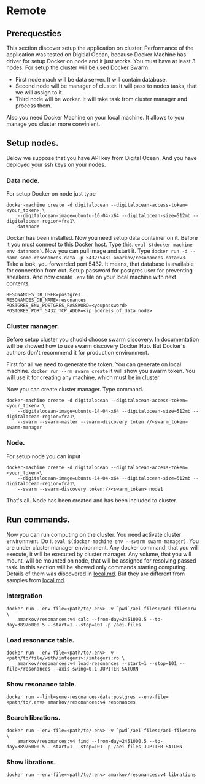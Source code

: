 # Remote

## Prerequesties
This section discover setup the application on cluster. Performance of the application was
tested on Digitial Ocean, because Docker Machine has driver for setup Docker on node and it just works.
You must have at least 3 nodes. For setup the cluster will be used Docker Swarm.

* First node mach will be data server. It will contain database.
* Second node will be manager of cluster. It will pass to nodes tasks, that we will assign to it.
* Third node will be worker. It will take task from cluster manager and process them.

Also you need Docker Machine on your local machine. It allows to you manage you cluster more convinient.

## Setup nodes.
Below we suppose that you have API key from Digital Ocean. And you have deployed your ssh keys
on your nodes.

### Data node.
For setup Docker on node just type
```
docker-machine create -d digitalocean --digitalocean-access-token=<your_token> \
    --digitalocean-image=ubuntu-16-04-x64 --digitalocean-size=512mb --digitalocean-region=fra1\
    datanode
```
Docker has been installed. Now you need setup data container on it. Before it you must connect to this Docker host.
Type this. `eval $(docker-machine env datanode)`. Now you can pull image and start it.
Type `docker run -d --name some-resonances-data -p 5432:5432 amarkov/resonances-data:v3`. Take a look, you forwarded port 5432.
It means, that database is available for connection from out. Setup password for postgres user for preventing sneakers.
And now create `.env` file on your local machine with next contents.
```
RESONANCES_DB_USER=postgres
RESONANCES_DB_NAME=resonances
POSTGRES_ENV_POSTGRES_PASSWORD=<youpassword>
POSTGRES_PORT_5432_TCP_ADDR=<ip_address_of_data_node>
```

### Cluster manager.
Before setup cluster you shuold choose swarm discovery. In documentation will be showed how to use swarm discovery Docker Hub.
But Docker's authors don't recommend it for production environment.

First for all we need to generate the token. You can generate on local machine. `docker run --rm swarm create` it will show you
swarm token. You will use it for creating any machine, which must be in cluster.

Now you can create cluster manager. Type command.
```
docker-machine create -d digitalocean --digitalocean-access-token=<your_token> \
    --digitalocean-image=ubuntu-14-04-x64 --digitalocean-size=512mb --digitalocean-region=fra1\
    --swarm --swarm-master --swarm-discovery token://<swarm_token> swarm-manager
```

### Node.
For setup node you can input
```
docker-machine create -d digitalocean --digitalocean-access-token=<your_token>\
    --digitalocean-image=ubuntu-14-04-x64 --digitalocean-size=512mb --digitalocean-region=fra1\
    --swarm --swarm-discovery token://<swarm_token> node1
```
That's all. Node has been created and has been included to cluster.

## Run commands.
Now you can run computing on the cluster. You need activate cluster environment.
Do it `eval $(docker-machine env --swarm swarm-manager)`. You are under cluster manager environment.
Any docker command, that you will execute, it will be executed by cluster manager. Any volume, that you will mount, will be mounted
on node, that will be assigned for resolving passed task. In this section will be showed only commands starting computing.
Details of them was discovered in [local.md](./local.md). But they are different from samples from [local.md](./local.md).

### Intergration
```
docker run --env-file=<path/to/.env> -v `pwd`/aei-files:/aei-files:rw \
    amarkov/resonances:v4 calc --from-day=2451000.5 --to-day=38976000.5 --start=1 --stop=101 -p /aei-files
```

### Load resonance table.
```
docker run --env-file=<path/to/.env> -v <path/to/file/with/integers>:/integers:ro \
    amarkov/resonances:v4 load-resonances --start=1 --stop=101 --file=/resonances --axis-swing=0.1 JUPITER SATURN
```

### Show resonance table.
```
docker run --link=some-resonances-data:postgres --env-file=<path/to/.env> amarkov/resonances:v4 resonances
```

### Search librations.
```
docker run --env-file=<path/to/.env> -v `pwd`/aei-files:/aei-files:ro \
    amarkov/resonances:v4 find --from-day=2451000.5 --to-day=38976000.5 --start=1 --stop=101 -p /aei-files JUPITER SATURN
```

### Show librations.
```
docker run --env-file=<path/to/.env> amarkov/resonances:v4 librations
```
